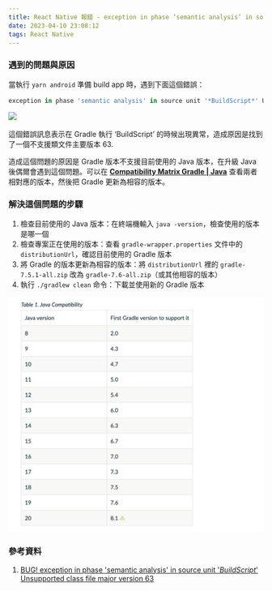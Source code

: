 ```yaml
---
title: React Native 報錯 - exception in phase ‘semantic analysis’ in source unit ‘BuildScript’ Unsupported class file major version 63
date: 2023-04-10 23:08:12
tags: React Native
---
```


### 遇到的問題與原因

當執行 `yarn android` 準備 build app 時，遇到下面這個錯誤：

```jsx
exception in phase 'semantic analysis' in source unit '*BuildScript*' Unsupported class file major version 63 
```

![](https://i.imgur.com/5ABicTP.png)

這個錯誤訊息表示在 Gradle 執行 ‘BuildScript’ 的時候出現異常，造成原因是找到了一個不支援類文件主要版本 63.

造成這個問題的原因是 Gradle 版本不支援目前使用的 Java 版本，在升級 Java 後偶爾會遇到這個問題。可以在 **[Compatibility Matrix Gradle | Java](https://docs.gradle.org/current/userguide/compatibility.html)** 查看兩者相對應的版本，然後把 Gradle 更新為相容的版本。

### 解決這個問題的步驟

1. 檢查目前使用的 Java 版本：在終端機輸入 `java -version`，檢查使用的版本是哪一個
2. 檢查專案正在使用的版本：查看 `gradle-wrapper.properties` 文件中的 `distributionUrl`，確認目前使用的 Gradle 版本
3. 將  Gradle 的版本更新為相容的版本：將 `distributionUrl` 裡的 `gradle-7.5.1-all.zip` 改為 `gradle-7.6-all.zip`（或其他相容的版本）
4. 執行 `./gradlew clean` 命令：下載並使用新的 Gradle 版本

![](images/java-compatability.png)

### 參考資料
1. [BUG! exception in phase 'semantic analysis' in source unit '_BuildScript_' Unsupported class file major version 63](https://stackoverflow.com/questions/74695402/bug-exception-in-phase-semantic-analysis-in-source-unit-buildscript-unsup)